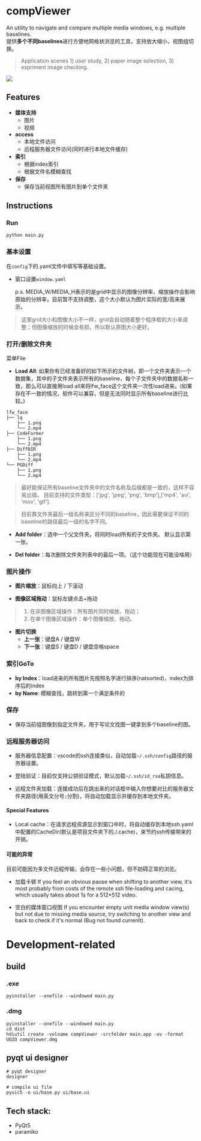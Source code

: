 # compViewer
An utility to navigate and compare multiple media windows, e.g. multiple baselines. \
提供**多个不同baselines**进行方便地网格状浏览的工具，支持放大缩小，视图组切换。


> Application scenes 1) user study, 2) paper image selection, 3) expriment image checking.

<img src="figs/demo.png"></img>

## Features

- **媒体支持**
    - 图片
    - 视频
- **access**
    - 本地文件访问
    - 远程服务器文件访问(同时进行本地文件缓存)
- **索引**
    - 根据index索引
    - 根据文件名模糊查找
- **保存**
    - 保存当前视图所有图片到单个文件夹

## Instructions
### Run
```python
python main.py
```

### 基本设置

在`config`下的.yaml文件中填写等基础设置。

- 窗口设置`window.yaml`

    p.s. MEDIA_W/MEDIA_H表示的是grid中显示的图像分辨率，缩放操作会影响原始的分辨率，目前暂不支持调整，这个大小默认为图片实际的宽/高来展示。

> 这里grid大小和图像大小不一样，grid会自动随着整个程序框的大小来调整；但图像缩放的时候会有损，所以默认原图大小更好。

### 打开/删除文件夹
菜单File
- **Load All**: 如果你有已经准备好的如下所示的文件树，即一个文件夹表示一个数据集，其中的子文件夹表示所有的baseline，每个子文件夹中的数据名称一致，那么可以直接用load all来将lfw_face这个文件夹一次性load进来。(如果存在不一致的情况，软件可以兼容，但是无法同时显示所有baseline进行比较。)

```
lfw_face
├── lq
    ├── 1.png
    └── 2.mp4
├── CodeFormer
    ├── 1.png
    └── 2.mp4
├── DiffBIR
    ├── 1.png
    └── 2.mp4
└── PGDiff
    ├── 1.png
    └── 2.mp4
```
> 最好能保证所有baseline文件夹中的文件名称及后缀都是一致的，这样不容易出错。
目前支持的文件类型：['jpg', 'jpeg', 'png', 'bmp'],['mp4', 'avi', 'mov', 'gif'].

> 目前靠文件夹最后一级名称来区分不同的baseline，因此需要保证不同的baseline的路径最后一级的名字不同。

- **Add folder**：选中一个父文件夹，将同时load所有的子文件夹。
默认显示第一张。

- **Del folder**：每次删除文件夹列表中的最后一项。（这个功能现在可能没啥用）

### 图片操作

- **图片缩放**：鼠标向上 / 下滚动

- **图像区域拖动**：鼠标左键点击+拖动

> 1) 在非图像区域操作：所有图片同时缩放、拖动；
> 2) 在单个图像区域操作：单个图像缩放、拖动。

- **图片切换**
    - **上一张**：键盘A / 键盘W
    - **下一张**：键盘S / 键盘D / 键盘空格space

### 索引GoTo

- **by Index**：load进来的所有图片先按照名字进行排序(natsorted)，index为排序后的index
- **by Name**: 模糊查找，跳转到第一个满足条件的

### 保存
- 保存当前组图像到指定文件夹，用于写论文找图一键拿到多个baseline的图。

### 远程服务器访问
- 服务器信息配置：vscode的ssh连接类似，自动加载`~/.ssh/config`路径的服务器设置。
- 登陆验证：目前仅支持公钥验证模式，默认加载`~/.ssh/id_rsa`私钥信息。

- 远程文件夹加载：连接成功后在跳出来的对话框中输入你想要对比的服务器文件夹路径(用英文分号`;`分割)，将自动加载显示并缓存到本地文件夹。


#### Special Features
- Local cache：在请求远程资源显示到窗口中时，将自动缓存到本地ssh.yaml中配置的CacheDir(默认是项目文件夹下的./.cache)，来节约ssh传输带来的开销。

#### 可能的异常
目前可能因为多文件远程传输，会存在一些小问题，但不妨碍正常的浏览。
- 加载卡顿 If you feel an obvious pause when shifting to another view, it's most probably from costs of the remote ssh file-loading and cacing, which usually takes about 1s for a 512*512 video.

- 空白的媒体窗口视图 If you encounter empty unit media window view(s) but not due to missing media source, try switching to another view and back to check if it's normal (Bug not found currenlt).


# Development-related

## build
### .exe
```shell
pyinstaller --onefile --windowed main.py
```

### .dmg
```shell
pyinstaller --onefile --windowed main.py
cd dist
hdiutil create -volname compViewer -srcfolder main.app -ov -format UDZO compViewer.dmg
```


## pyqt ui designer
```shell
# pyqt designer
designer

# compile ui file
pyuic5 -o ui/base.py ui/base.ui
```

## Tech stack:
- PyQt5
- paramiko

<!-- ```
pyinstaller -F ui/main.py
``` -->